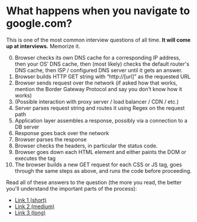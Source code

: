 # What happens when you navigate to google.com?

This is one of the most common interview questions of all time. **It will come up at interviews.** Memorize it.

0. Browser checks its own DNS cache for a corresponding IP address, then your OS’ DNS cache, then (most likely) checks the default router's DNS cache, then ISP / configured DNS server until it gets an answer.
0. Browser builds HTTP GET string with “http://[url]” as the requested URL
0. Browser sends request over the network (if asked how that works, mention the Border Gateway Protocol and say you don’t know how it works)
0. (Possible interaction with proxy server / load balancer / CDN / etc.)
0. Server parses request string and routes it using Regex on the request path
0. Application layer assembles a response, possibly via a connection to a DB server
0. Response goes back over the network
0. Browser parses the response
0. Browser checks the headers, in particular the status code.
0. Browser goes down each HTML element and either paints the DOM or executes the tag
0. The browser builds a new GET request for each CSS or JS tag, goes through the same steps as above, and runs the code before proceeding.

Read all of these answers to the question (the more you read, the better you'll understand the important parts of the process):

* [Link 1 (short)][quora scrape]
* [Link 2 (medium)][igoro]
* [Link 3 (long)][what happens repo]

[quora scrape]: https://jiangchengl.wordpress.com/2015/08/20/what-happens-when-you-type-www-example-com-in-the-browser-address-and-enter-press-button/
[igoro]: http://igoro.com/archive/what-really-happens-when-you-navigate-to-a-url/comment-page-4/
[what happens repo]: https://github.com/alex/what-happens-when
